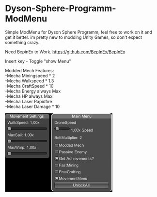 # Dyson-Sphere-Programm-ModMenu


Simple ModMenu for Dyson Sphere Programm, feel free to work on it and get it better.
im pretty new to modding Unity Games, so don't expect something crazy.

Need BepinEx to Work. https://github.com/BepInEx/BepInEx

Insert key - Toggle "show Menu"

Modded Mech Features: <br>
-Mecha Miningspeed * 2 <br>
-Mecha Walkspeed * 1.3 <br>
-Mecha CraftSpeed * 10 <br>
-Mecha Energy always Max <br>
-Mecha HP always Max <br>
-Mecha Laser Rapidfire <br>
-Mecha Laser Damage * 10 <br>

<img src="Menu.PNG"/>
